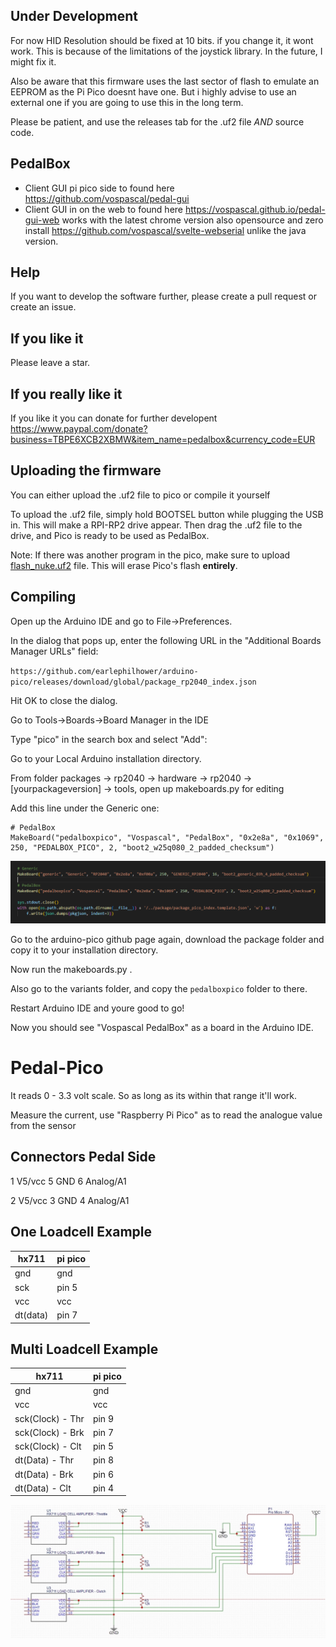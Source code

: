 ## Under Development 

For now HID Resolution should be fixed at 10 bits. if you change it, it wont work. This is because of the limitations of the joystick library. In the future, I might fix it. 

Also be aware that this firmware uses the last sector of flash to emulate an EEPROM as the Pi Pico doesnt have one. But i highly advise to use an external one if you are going to use this in the long term.

Please be patient, and use the releases tab for the .uf2 file *AND* source code.

## PedalBox
- Client GUI pi pico side to found here https://github.com/vospascal/pedal-gui
- Client GUI in on the web to found here https://vospascal.github.io/pedal-gui-web works with the latest chrome version also opensource and zero install https://github.com/vospascal/svelte-webserial unlike the java version.

## Help
If you want to develop the software further, please create a pull request or create an issue.

## If you like it
Please leave a star.

## If you really like it
If you like it you can donate for further developent
https://www.paypal.com/donate?business=TBPE6XCB2XBMW&item_name=pedalbox&currency_code=EUR

## Uploading the firmware
You can either upload the .uf2 file to pico or compile it yourself

To upload the .uf2 file, simply hold BOOTSEL button while plugging the USB in. This will make a RPI-RP2 drive appear. Then drag the .uf2 file to the drive, and Pico is ready to be used as PedalBox.

Note: If there was another program in the pico, make sure to upload [flash_nuke.uf2](https://github.com/vospascal/pedal-pico/raw/main/flash_nuke.uf2) file. This will erase Pico's flash **entirely**. 
## Compiling
Open up the Arduino IDE and go to File->Preferences.

In the dialog that pops up, enter the following URL in the "Additional Boards Manager URLs" field:

`https://github.com/earlephilhower/arduino-pico/releases/download/global/package_rp2040_index.json`

Hit OK to close the dialog.

Go to Tools->Boards->Board Manager in the IDE

Type "pico" in the search box and select "Add":

Go to your Local Arduino installation directory.

From folder packages -> rp2040 -> hardware -> rp2040 -> [yourpackageversion] -> tools, open up makeboards.py for editing

Add this line under the Generic one:

```
# PedalBox
MakeBoard("pedalboxpico", "Vospascal", "PedalBox", "0x2e8a", "0x1069", 250, "PEDALBOX_PICO", 2, "boot2_w25q080_2_padded_checksum")
```

![Alt text](makeboards.jpeg?raw=true "Makeboards.py")

Go to the arduino-pico github page again, download the package folder and copy it to your installation directory.

Now run the makeboards.py .

Also go to the variants folder, and copy the `pedalboxpico` folder to there.

Restart Arduino IDE and youre good to go!

Now you should see "Vospascal PedalBox" as a board in the Arduino IDE.

# Pedal-Pico
It reads 0 - 3.3 volt scale. So as long as its within that range it'll work.

Measure the current, use "Raspberry Pi Pico" as to read the analogue value from the sensor

## Connectors Pedal Side
1 V5/vcc
5 GND
6 Analog/A1

2 V5/vcc
3 GND
4 Analog/A1


## One Loadcell Example

| hx711  | pi pico  | 
|---|---|
| gnd  |  gnd |
| sck  | pin 5  | 
| vcc  | vcc  |
| dt(data)  |  pin 7 |

## Multi Loadcell Example

| hx711  | pi pico  | 
|---|---|
| gnd  |  gnd |
| vcc  | vcc  |
| sck(Clock) - Thr  | pin 9  |
| sck(Clock) - Brk | pin 7  |
| sck(Clock) - Clt | pin 5  |
| dt(Data) - Thr |  pin 8 |
| dt(Data) - Brk |  pin 6 |
| dt(Data) - Clt |  pin 4 |

![Alt text](hx711_multiple.jpeg?raw=true "multi hx711")
